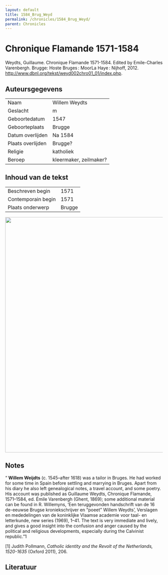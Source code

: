 ```yaml
---
layout: default
title: 1584_Brug_Weyd
permalink: /chronicles/1584_Brug_Weyd/
parent: Chronicles
--- 
```



# Chronique Flamande 1571-1584 

Weydts, Guillaume. Chronique Flamande 1571-1584. Edited by Emile-Charles Varenbergh. Brugge: Hoste Bruges : MoorLa Haye : Nijhoff, 2012. http://www.dbnl.org/tekst/weyd002chro01_01/index.php. 

## Auteursgegevens 

| | | 
| --------------- | --------------- | 
| Naam | Willem Weydts | 
| Geslacht | m | 
| Geboortedatum | 1547 | 
| Geboorteplaats | Brugge | 
| Datum overlijden | Na 1584 | 
| Plaats overlijden | Brugge? | 
| Religie | katholiek | 
| Beroep | kleermaker, zeilmaker? | 

## Inhoud van de tekst 

| | | 
| --------------- | --------------- | 
| Beschreven begin | 1571 | 
| Contemporain begin | 1571 | 
| Plaats onderwerp | Brugge | 

[<img src="..\..\barplots_chronicles\1584_Brug_Weyd.jpg" width="750"/>](..\..\barplots_chronicles\1584_Brug_Weyd.jpg) 

## Notes 

“ **Willem Weijdts** (c. 1545–after 1618) was a tailor in Bruges. He had
worked for some time in Spain before settling and marrying in Bruges. Apart
from his diary he also left genealogical notes, a travel account, and some
poetry. His account was published as Guillaume Weydts, Chronique Flamande,
1571–1584, ed. Émile Varenbergh (Ghent, 1869); some additional material can be
found in R. Willemyns, ‘Een teruggevonden handschrift van de 16 de-eeuwse
Brugse kroniekschrijver en “poeet” Willem Weydts’, Verslagen en mededelingen
van de koninklijke Vlaamse academie voor taal- en letterkunde, new series
(1969), 1–41. The text is very immediate and lively, and gives a good insight
into the confusion and anger caused by the political and religious
developments, especially during the Calvinist republic.”<su>1</sup>

[1] Judith Pollmann, _Catholic identity and the Revolt of the Netherlands,
1520-1635_ (Oxford 2011), 206.



## Literatuur 

